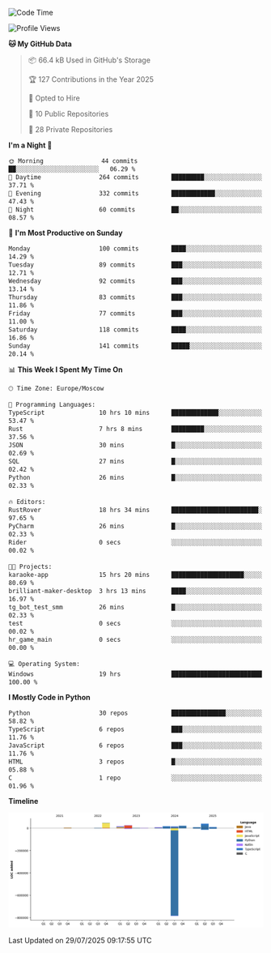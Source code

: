 <!--START_SECTION:waka-->
![Code Time](http://img.shields.io/badge/Code%20Time-767%20hrs%2049%20mins-blue)

![Profile Views](http://img.shields.io/badge/Profile%20Views-0-blue)

**🐱 My GitHub Data** 

> 📦 66.4 kB Used in GitHub's Storage 
 > 
> 🏆 127 Contributions in the Year 2025
 > 
> 💼 Opted to Hire
 > 
> 📜 10 Public Repositories 
 > 
> 🔑 28 Private Repositories 
 > 
**I'm a Night 🦉** 

```text
🌞 Morning                44 commits          ██░░░░░░░░░░░░░░░░░░░░░░░   06.29 % 
🌆 Daytime                264 commits         █████████░░░░░░░░░░░░░░░░   37.71 % 
🌃 Evening                332 commits         ████████████░░░░░░░░░░░░░   47.43 % 
🌙 Night                  60 commits          ██░░░░░░░░░░░░░░░░░░░░░░░   08.57 % 
```
📅 **I'm Most Productive on Sunday** 

```text
Monday                   100 commits         ████░░░░░░░░░░░░░░░░░░░░░   14.29 % 
Tuesday                  89 commits          ███░░░░░░░░░░░░░░░░░░░░░░   12.71 % 
Wednesday                92 commits          ███░░░░░░░░░░░░░░░░░░░░░░   13.14 % 
Thursday                 83 commits          ███░░░░░░░░░░░░░░░░░░░░░░   11.86 % 
Friday                   77 commits          ███░░░░░░░░░░░░░░░░░░░░░░   11.00 % 
Saturday                 118 commits         ████░░░░░░░░░░░░░░░░░░░░░   16.86 % 
Sunday                   141 commits         █████░░░░░░░░░░░░░░░░░░░░   20.14 % 
```


📊 **This Week I Spent My Time On** 

```text
🕑︎ Time Zone: Europe/Moscow

💬 Programming Languages: 
TypeScript               10 hrs 10 mins      █████████████░░░░░░░░░░░░   53.47 % 
Rust                     7 hrs 8 mins        █████████░░░░░░░░░░░░░░░░   37.56 % 
JSON                     30 mins             █░░░░░░░░░░░░░░░░░░░░░░░░   02.69 % 
SQL                      27 mins             █░░░░░░░░░░░░░░░░░░░░░░░░   02.42 % 
Python                   26 mins             █░░░░░░░░░░░░░░░░░░░░░░░░   02.33 % 

🔥 Editors: 
RustRover                18 hrs 34 mins      ████████████████████████░   97.65 % 
PyCharm                  26 mins             █░░░░░░░░░░░░░░░░░░░░░░░░   02.33 % 
Rider                    0 secs              ░░░░░░░░░░░░░░░░░░░░░░░░░   00.02 % 

🐱‍💻 Projects: 
karaoke-app              15 hrs 20 mins      ████████████████████░░░░░   80.69 % 
brilliant-maker-desktop  3 hrs 13 mins       ████░░░░░░░░░░░░░░░░░░░░░   16.97 % 
tg_bot_test_smm          26 mins             █░░░░░░░░░░░░░░░░░░░░░░░░   02.33 % 
test                     0 secs              ░░░░░░░░░░░░░░░░░░░░░░░░░   00.02 % 
hr_game_main             0 secs              ░░░░░░░░░░░░░░░░░░░░░░░░░   00.00 % 

💻 Operating System: 
Windows                  19 hrs              █████████████████████████   100.00 % 
```

**I Mostly Code in Python** 

```text
Python                   30 repos            ███████████████░░░░░░░░░░   58.82 % 
TypeScript               6 repos             ███░░░░░░░░░░░░░░░░░░░░░░   11.76 % 
JavaScript               6 repos             ███░░░░░░░░░░░░░░░░░░░░░░   11.76 % 
HTML                     3 repos             █░░░░░░░░░░░░░░░░░░░░░░░░   05.88 % 
C                        1 repo              ░░░░░░░░░░░░░░░░░░░░░░░░░   01.96 % 
```



**Timeline**

![Lines of Code chart](https://raw.githubusercontent.com/adlemx/adlemx/main/assets/bar_graph.png)


 Last Updated on 29/07/2025 09:17:55 UTC
<!--END_SECTION:waka-->
